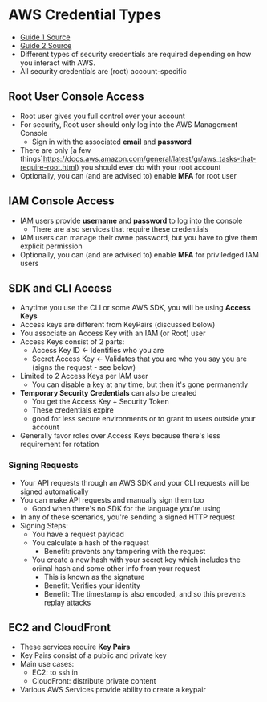 AWS Credential Types
============

- [Guide 1 Source](https://docs.aws.amazon.com/general/latest/gr/aws-sec-cred-types.html)
- [Guide 2 Source](https://docs.aws.amazon.com/general/latest/gr/signing_aws_api_requests.html)
- Different types of security credentials are required depending on how you interact with AWS.
- All security credentials are (root) account-specific

## Root User Console Access
- Root user gives you full control over your account
- For security, Root user should only log into the AWS Management Console
  - Sign in with the associated **email** and **password**
- There are only [a few things]https://docs.aws.amazon.com/general/latest/gr/aws_tasks-that-require-root.html) you should ever do with your root account
- Optionally, you can (and are advised to) enable **MFA** for root user

## IAM Console Access
- IAM users provide **username** and **password** to log into the console
  - There are also services that require these credentials
- IAM users can manage their owne password, but you have to give them explicit permission
- Optionally, you can (and are advised to) enable **MFA** for priviledged IAM users

## SDK and CLI Access
- Anytime you use the CLI or some AWS SDK, you will be using **Access Keys**
- Access keys are different from KeyPairs (discussed below)
- You associate an Access Key with an IAM (or Root) user
- Access Keys consist of 2 parts:
  - Access Key ID <- Identifies who you are
  - Secret Access Key <- Validates that you are who you say you are (signs the request - see below)
- Limited to 2 Access Keys per IAM user
  - You can disable a key at any time, but then it's gone permanently
- **Temporary Security Credentials** can also be created
  - You get the Access Key + Security Token
  - These credentials expire
  - good for less secure environments or to grant to users outside your account
- Generally favor roles over Access Keys because there's less requirement for rotation

### Signing Requests
- Your API requests through an AWS SDK and your CLI requests will be signed automatically
- You can make API requests and manually sign them too
  - Good when there's no SDK for the language you're using
- In any of these scenarios, you're sending a signed HTTP request
- Signing Steps:
  - You have a request payload
  - You calculate a hash of the request
    - Benefit: prevents any tampering with the request
  - You create a new hash with your secret key which includes the oriinal hash and some other info from your request 
    - This is known as the signature
    - Benefit: Verifies your identity
    - Benefit: The timestamp is also encoded, and so this prevents replay attacks

## EC2 and CloudFront
- These services require **Key Pairs**
- Key Pairs consist of a public and private key
- Main use cases:
  - EC2: to ssh in
  - CloudFront: distribute private content
- Various AWS Services provide ability to create a keypair

